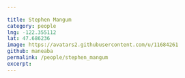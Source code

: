 ```yaml
---
 
title: Stephen Mangum
category: people
lng: -122.355112
lat: 47.686236
image: https://avatars2.githubusercontent.com/u/11684261
github: maneaba
permalink: /people/stephen_mangum
excerpt:
---
```


